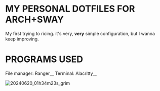 # MY PERSONAL DOTFILES FOR ARCH+SWAY
My first trying to ricing. it's very, **very** simple configuration, but I wanna keep improving.

# PROGRAMS USED
File manager: Ranger__
Terminal: Alacritty__


![20240620_01h34m23s_grim](https://github.com/AnormalDog/.dotfiles/assets/150300262/b0961b90-1305-4f1f-a0f4-72e61f07a042)
